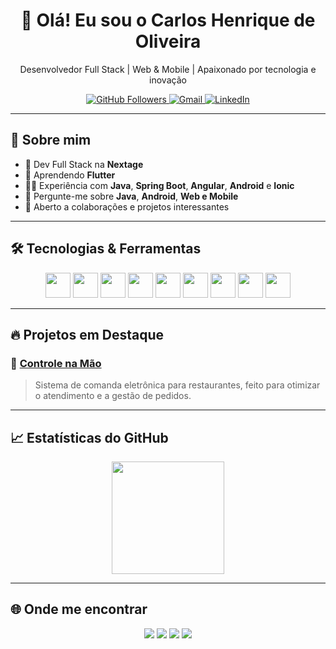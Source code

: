 <h1 align="center">👋 Olá! Eu sou o Carlos Henrique de Oliveira</h1>
<p align="center">Desenvolvedor Full Stack | Web & Mobile | Apaixonado por tecnologia e inovação</p>

<p align="center">
  <a href="https://github.com/cOliveiraNextage">
    <img src="https://img.shields.io/github/followers/cOliveiraNextage?label=Seguidores&style=social" alt="GitHub Followers">
  </a>
  <a href="mailto:cOliveiraNextage@gmail.com">
    <img src="https://img.shields.io/badge/email-cOliveiraNextage@gmail.com-red?style=flat-square&logo=gmail" alt="Gmail">
  </a>
  <a href="https://www.linkedin.com/in/carlos-oliveira-30777a165/" target="_blank">
    <img src="https://img.shields.io/badge/LinkedIn-Carlos%20Oliveira-blue?style=flat-square&logo=linkedin" alt="LinkedIn">
  </a>
</p>

---

## 🚀 Sobre mim

- 🔭 Dev Full Stack na **Nextage**
- 🌱 Aprendendo **Flutter**
- 👨‍💻 Experiência com **Java**, **Spring Boot**, **Angular**, **Android** e **Ionic**
- 💬 Pergunte-me sobre **Java**, **Android**, **Web e Mobile**
- 🤝 Aberto a colaborações e projetos interessantes

---

## 🛠️ Tecnologias & Ferramentas

<div align="center">
  <img src="https://cdn.jsdelivr.net/gh/devicons/devicon/icons/java/java-original-wordmark.svg" height="40"/>
  <img src="https://cdn.jsdelivr.net/gh/devicons/devicon/icons/spring/spring-original.svg" height="40"/>
  <img src="https://cdn.jsdelivr.net/gh/devicons/devicon/icons/angularjs/angularjs-original.svg" height="40"/>
  <img src="https://cdn.jsdelivr.net/gh/devicons/devicon/icons/android/android-original.svg" height="40"/>
  <img src="https://cdn.jsdelivr.net/gh/devicons/devicon/icons/flutter/flutter-original.svg" height="40"/>
  <img src="https://cdn.jsdelivr.net/gh/devicons/devicon/icons/javascript/javascript-original.svg" height="40"/>
  <img src="https://cdn.jsdelivr.net/gh/devicons/devicon/icons/html5/html5-original.svg" height="40"/>
  <img src="https://cdn.jsdelivr.net/gh/devicons/devicon/icons/css3/css3-original.svg" height="40"/>
  <img src="https://cdn.jsdelivr.net/gh/devicons/devicon/icons/mysql/mysql-original-wordmark.svg" height="40"/>
</div>

---

## 🔥 Projetos em Destaque

### 🎯 [Controle na Mão](https://encurtador.com.br/guDXZ)  
> Sistema de comanda eletrônica para restaurantes, feito para otimizar o atendimento e a gestão de pedidos.

---

## 📈 Estatísticas do GitHub

<div align="center">
  <img height="180em" src="https://github-readme-stats.vercel.app/api?username=cOliveiraNextage&show_icons=true&theme=dark&include_all_commits=true&count_private=true" />
</div>

---

## 🌐 Onde me encontrar

<p align="center">
  <a href="https://instagram.com/cOliveiraNextage"><img src="https://img.shields.io/badge/Instagram-%23E4405F?style=for-the-badge&logo=instagram&logoColor=white"></a>
  <a href="https://discord.gg/wagxzStdcR"><img src="https://img.shields.io/badge/Discord-7289DA?style=for-the-badge&logo=discord&logoColor=white"></a>
  <a href="mailto:cOliveiraNextage@gmail.com"><img src="https://img.shields.io/badge/Gmail-D14836?style=for-the-badge&logo=gmail&logoColor=white"></a>
  <a href="https://www.linkedin.com/in/carlos-oliveira-30777a165/"><img src="https://img.shields.io/badge/LinkedIn-%230077B5?style=for-the-badge&logo=linkedin&logoColor=white"></a>
</p>
